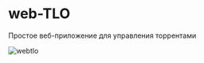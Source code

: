 # web-TLO

Простое веб-приложение для управления торрентами

![webtlo](https://user-images.githubusercontent.com/1829509/78704662-9e9c0f80-7925-11ea-8eff-d58f45c86421.png)
